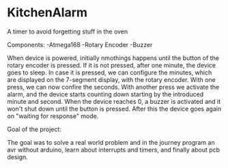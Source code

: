 # KitchenAlarm
 A timer to avoid forgetting stuff in the oven

Components:
  -Atmega168 
  -Rotary Encoder 
  -Buzzer

When device is powered, initially nmothings happens until the button of the rotary encoder is pressed. If it is not pressed, after one minute, the device goes to sleep.
In case it is pressed, we can configure the minutes, which are displayed on the 7-segment display, with the rotary encoder. With one press, we can now confire the seconds. With another press
we activate the alarm, and the device starts counting down starting by the introduced minute and second. When the device reaches 0, a buzzer is activated and it won't shut down until the button is pressed.
After this the device goes again on "waiting for response" mode.

Goal of the project:

The goal was to solve a real world problem and in the journey program an avr without arduino, learn about interrupts and timers, and finally about pcb design.
